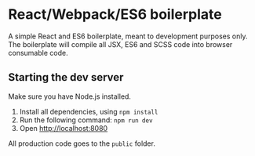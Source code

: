 # React/Webpack/ES6 boilerplate

A simple React and ES6 boilerplate, meant to development purposes only. The boilerplate will compile all JSX, ES6 and SCSS code into browser consumable code. 
 
## Starting the dev server

Make sure you have Node.js installed.

1. Install all dependencies, using `npm install`
2. Run the following command: `npm run dev`
3. Open [http://localhost:8080](http://localhost:8080)

All production code goes to the `public` folder.